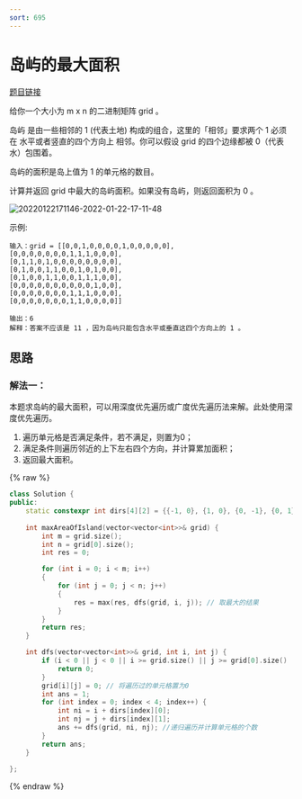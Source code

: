 ```yaml
---
sort: 695
---
```

# 岛屿的最大面积

[题目链接](https://leetcode-cn.com/problems/max-area-of-island/)

给你一个大小为 m x n 的二进制矩阵 grid 。

岛屿 是由一些相邻的 1 (代表土地) 构成的组合，这里的「相邻」要求两个 1 必须在 水平或者竖直的四个方向上 相邻。你可以假设 grid 的四个边缘都被 0（代表水）包围着。

岛屿的面积是岛上值为 1 的单元格的数目。

计算并返回 grid 中最大的岛屿面积。如果没有岛屿，则返回面积为 0 。

![20220122171146-2022-01-22-17-11-48](https://cdn.jsdelivr.net/gh/ironartisan/picRepo/20220122171146-2022-01-22-17-11-48.png)

示例:

```
输入：grid = [[0,0,1,0,0,0,0,1,0,0,0,0,0],
[0,0,0,0,0,0,0,1,1,1,0,0,0],
[0,1,1,0,1,0,0,0,0,0,0,0,0],
[0,1,0,0,1,1,0,0,1,0,1,0,0],
[0,1,0,0,1,1,0,0,1,1,1,0,0],
[0,0,0,0,0,0,0,0,0,0,1,0,0],
[0,0,0,0,0,0,0,1,1,1,0,0,0],
[0,0,0,0,0,0,0,1,1,0,0,0,0]]

输出：6
解释：答案不应该是 11 ，因为岛屿只能包含水平或垂直这四个方向上的 1 。
```


## 思路

### 解法一：

本题求岛屿的最大面积，可以用深度优先遍历或广度优先遍历法来解。此处使用深度优先遍历。

1. 遍历单元格是否满足条件，若不满足，则置为0；
2. 满足条件则遍历邻近的上下左右四个方向，并计算累加面积；
3. 返回最大面积。

{% raw %}
```c++
class Solution {
public:
    static constexpr int dirs[4][2] = {{-1, 0}, {1, 0}, {0, -1}, {0, 1}};
    
    int maxAreaOfIsland(vector<vector<int>>& grid) {
        int m = grid.size();
        int n = grid[0].size();
        int res = 0;

        for (int i = 0; i < m; i++)
        {
            for (int j = 0; j < n; j++)
            {
                res = max(res, dfs(grid, i, j)); // 取最大的结果
            }
        }
        return res;
    }

    int dfs(vector<vector<int>>& grid, int i, int j) {
        if (i < 0 || j < 0 || i >= grid.size() || j >= grid[0].size() || grid[i][j] != 1) { // 不满足条件
            return 0;
        }
        grid[i][j] = 0; // 将遍历过的单元格置为0
        int ans = 1;
        for (int index = 0; index < 4; index++) {
            int ni = i + dirs[index][0];
            int nj = j + dirs[index][1];
            ans += dfs(grid, ni, nj); //递归遍历并计算单元格的个数
        }
        return ans;
    }
    
};
```
{% endraw %}
